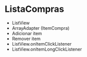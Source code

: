 # ListaCompras
- ListView
- ArrayAdapter (ItemCompra)
- Adicionar item
- Remover item
- ListView.onItemClickListener
- ListView.onItemLongClickListener

